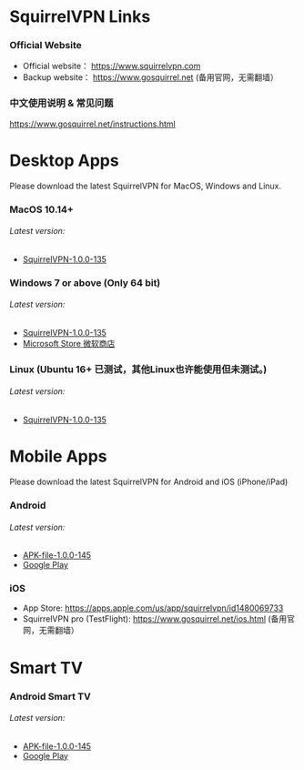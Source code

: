 #
# SquirrelVPN Links

### Official Website ###
- Official website： https://www.squirrelvpn.com
- Backup website： https://www.gosquirrel.net (备用官网，无需翻墙）


### 中文使用说明 & 常见问题 ###
https://www.gosquirrel.net/instructions.html


#
# Desktop Apps
Please download the latest SquirrelVPN for MacOS, Windows and Linux.

### MacOS 10.14+ ###
###### Latest version:
- [SquirrelVPN-1.0.0-135](https://github.com/squirrelvpn/download/blob/master/clients/SquirrelVPN-Mac-1.0.0-145-x64-release.dmg?raw=true)


### Windows 7 or above (Only 64 bit) ###
###### Latest version:
- [SquirrelVPN-1.0.0-135](https://github.com/squirrelvpn/download/blob/master/clients/SquirrelVPN-Win-1.0.0-145-x64-release.exe?raw=true)
- [Microsoft Store 微软商店](https://www.microsoft.com/en-us/p/squirrelvpn/9nsmq6f5g1z5?t=1611889330284&rtc=1)


### Linux (Ubuntu 16+ 已测试，其他Linux也许能使用但未测试。) ###
###### Latest version:
- [SquirrelVPN-1.0.0-135](https://github.com/squirrelvpn/download/blob/master/clients/SquirrelVPN-Linux-1.0.0-145-x64-release.AppImage?raw=true)


#
# Mobile Apps
Please download the latest SquirrelVPN for Android and iOS (iPhone/iPad)


### Android ###
###### Latest version:
- [APK-file-1.0.0-145](https://github.com/squirrelvpn/download/blob/master/clients/SquirrelVPN-Android-1.0.0-145-release.apk?raw=true) 
- [Google Play](https://play.google.com/store/apps/details?id=com.squirrelvpn)


### iOS ###
- App Store: https://apps.apple.com/us/app/squirrelvpn/id1480069733
- SquirrelVPN pro (TestFlight): https://www.gosquirrel.net/ios.html (备用官网，无需翻墙）

#
# Smart TV 

### Android Smart TV ###
###### Latest version:
- [APK-file-1.0.0-145](https://github.com/squirrelvpn/download/blob/master/clients/SquirrelVPN-TV-1.0.0-145-release.apk?raw=true)
- [Google Play](https://play.google.com/store/apps/details?id=com.squirrelvpntv)



